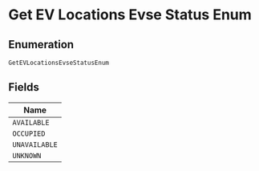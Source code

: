 
# Get EV Locations Evse Status Enum

## Enumeration

`GetEVLocationsEvseStatusEnum`

## Fields

| Name |
|  --- |
| `AVAILABLE` |
| `OCCUPIED` |
| `UNAVAILABLE` |
| `UNKNOWN` |

